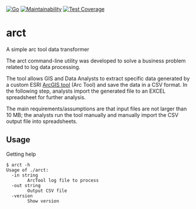 [![Go](https://github.com/qba73/arct/actions/workflows/go.yml/badge.svg)](https://github.com/qba73/arct/actions/workflows/go.yml)
[![Maintainability](https://api.codeclimate.com/v1/badges/219a1d97ec3a5d79ca6e/maintainability)](https://codeclimate.com/github/qba73/arct/maintainability)
[![Test Coverage](https://api.codeclimate.com/v1/badges/219a1d97ec3a5d79ca6e/test_coverage)](https://codeclimate.com/github/qba73/arct/test_coverage)

# arct

A simple arc tool data transformer

The arct command-line utility was developed to solve a business problem related to log data processing.

The tool allows GIS and Data Analysts to extract specific data generated by a custom ESRI [ArcGIS tool](https://pro.arcgis.com/en/pro-app/latest/tool-reference/analysis/an-overview-of-the-analysis-toolbox.htm) (Arc Tool) and save the data in a CSV format. In the following step, analysts import the generated file to an EXCEL spreadsheet for further analysis.

The main requirements/assumptions are that input files are not larger than 10 MB; the analysts run the tool manually and manually import the CSV output file into spreadsheets.

## Usage

Getting help

```
$ arct -h
Usage of ./arct:
  -in string
        ArcTool log file to process
  -out string
        Output CSV file
  -version
        Show version
```
